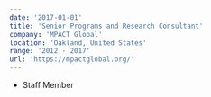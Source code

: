 ```yaml
---
date: '2017-01-01'
title: 'Senior Programs and Research Consultant'
company: 'MPACT Global'
location: 'Oakland, United States'
range: '2012 - 2017'
url: 'https://mpactglobal.org/'
---
```


- Staff Member
